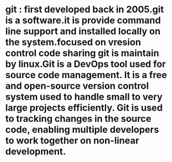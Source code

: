 # git : first developed back in 2005.git is a software.it is provide command line support and installed locally on the system.focused on vresion control code sharing git is maintain by linux.Git is a DevOps tool used for source code management. It is a free and open-source version control system used to handle small to very large projects efficiently. Git is used to tracking changes in the source code, enabling multiple developers to work together on non-linear development.
